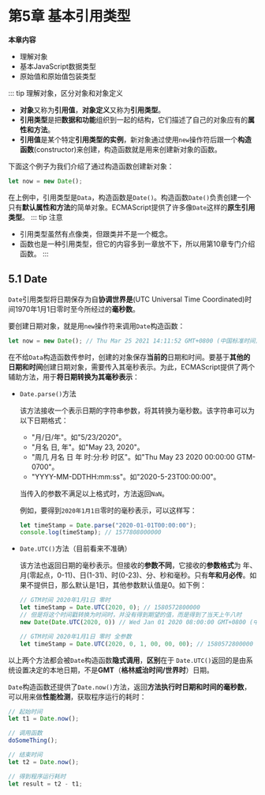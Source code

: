 # 第5章 基本引用类型 #

**本章内容**
- 理解对象
- 基本JavaScript数据类型
- 原始值和原始值包装类型

::: tip 理解对象，区分对象和对象定义
- **对象**又称为**引用值**，**对象定义**又称为**引用类型**。
- **引用类型**是把**数据和功能**组织到一起的结构，它们描述了自己的对象应有的**属性和方法**。
- **引用值**是某个特定**引用类型的实例**，新对象通过使用`new`操作符后跟一个**构造函数**(constructor)来创建，构造函数就是用来创建新对象的函数。

下面这个例子为我们介绍了通过构造函数创建新对象：
``` js
let now = new Date();
```
在上例中，引用类型是`Data`，构造函数是`Date()`。构造函数`Date()`负责创建一个只有**默认属性和方法**的简单对象。ECMAScript提供了许多像`Date`这样的**原生引用类型**。
::: tip 注意
- 引用类型虽然有点像类，但跟类并不是一个概念。
- 函数也是一种引用类型，但它的内容多到一章放不下，所以用第10章专门介绍函数。
:::

## 5.1 Date

`Date`引用类型将日期保存为自**协调世界是**(UTC Universal Time Coordinated)时间1970年1月1日零时至今所经过的**毫秒数**。

要创建日期对象，就是用`new`操作符来调用`Date`构造函数：
``` js
let now = new Date(); // Thu Mar 25 2021 14:11:52 GMT+0800 (中国标准时间)
```

在不给`Data`构造函数传参时，创建的对象保存**当前的**日期和时间。要基于**其他的日期和时间**创建日期对象，需要传入其毫秒表示。为此，ECMAScript提供了两个辅助方法，用于**将日期转换为其毫秒表示**：

- `Date.parse()`方法

    该方法接收一个表示日期的字符串参数，将其转换为毫秒数。该字符串可以为以下日期格式：

    - "月/日/年"。如"5/23/2020"。
    - "月名 日, 年"。如"May 23, 2020"。
    - "周几 月名 日 年 时:分:秒 时区"。如"Thu May 23 2020 00:00:00 GTM-0700"。
    - "YYYY-MM-DDTHH:mm:ss"。如"2020-5-23T00:00:00"。

    当传入的参数不满足以上格式时，方法返回`NaN`。

    例如，要得到`2020年1月1日`零时的毫秒表示，可以这样写：
    ```js
    let timeStamp = Date.parse("2020-01-01T00:00:00");
    console.log(timeStamp); // 1577808000000
    ```
- `Date.UTC()`方法（目前看来不准确）

    该方法也返回日期的毫秒表示。但接收的**参数不同**，它接收的**参数格式**为 年、月(零起点，0-11)、日(1-31)、时(0-23)、分、秒和毫秒。只有**年和月必传**。如果不提供日，那么默认是1日，其他参数默认值是0。如下例：
    ``` js
    // GTM时间 2020年1月1日 零时
    let timeStamp = Date.UTC(2020, 0); // 1580572800000
    // 但是将这个时间戳转换为时间时，并没有得到期望的值，而是得到了当天上午八时
    new Date(Date.UTC(2020, 0)) // Wed Jan 01 2020 08:00:00 GMT+0800 (中国标准时间)

    // GTM时间 2020年1月1日 零时 全参数
    let timeStamp = Date.UTC(2020, 0, 1, 00, 00, 00); // 1580572800000
    ```

以上两个方法都会被`Date`构造函数**隐式调用**，**区别**在于 `Date.UTC()`返回的是由系统设置决定的本地日期，不是**GMT**（**格林威治时间/世界时**）日期。

`Date`构造函数还提供了`Date.now()`方法，返回**方法执行时日期和时间的毫秒数**，可以用来做**性能检测**，获取程序运行的耗时：
```js
// 起始时间
let t1 = Date.now();

// 调用函数
doSomeThing();

// 结束时间
let t2 = Date.now();

// 得到程序运行耗时
let result = t2 - t1;
```